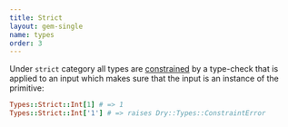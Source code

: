 ```yaml
---
title: Strict
layout: gem-single
name: types
order: 3
---
```


Under `strict` category all types are [constrained](/gems/dry-types/constraints) by a type-check that is applied to an input which makes sure that the input is an instance of the primitive:

``` ruby
Types::Strict::Int[1] # => 1
Types::Strict::Int['1'] # => raises Dry::Types::ConstraintError
```
